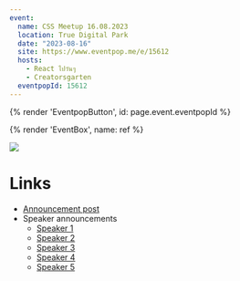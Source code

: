 ```yaml
---
event:
  name: CSS Meetup 16.08.2023
  location: True Digital Park
  date: "2023-08-16"
  site: https://www.eventpop.me/e/15612
  hosts:
    - React ไปวันๆ
    - Creatorsgarten
  eventpopId: 15612
---
```


{% render 'EventpopButton', id: page.event.eventpopId %}

{% render 'EventBox', name: ref %}

![](https://p-u.popcdn.net/attachments/images/000/042/876/large/image.png?1690248323)

# Links

- [Announcement post](https://www.facebook.com/devMasterSomeday/posts/pfbid02j62XgsA3eoDp1wvXh2Hfk9q7KuUTNTguy4ddezJKY23LpXMWRjpCVqvRgPthe1JHl)
- Speaker announcements
  - [Speaker 1](https://www.facebook.com/devMasterSomeday/posts/pfbid0222vHqLJxFX28TbfgWheXH1ycnBuFRfvJrM8HEDSTjSNCmGudXYeMwDxrLVZigYttl)
  - [Speaker 2](https://www.facebook.com/devMasterSomeday/posts/pfbid035goJ4Lnb3UXnfLEPkz9Z6p7cex9HaTNsEsraQx1F7dQQiQ8AaPCdVL8MbR4vaDzRl)
  - [Speaker 3](https://www.facebook.com/devMasterSomeday/posts/pfbid02pD6LGt9MXUkYkfh4e6pnqEjJCxCdMTacwKzb33txSK5JqsB1HqMyjmtzAQwZqxByl)
  - [Speaker 4](https://www.facebook.com/devMasterSomeday/posts/pfbid0d7CQFhipt5YbJJ8TQpdMXBQpqmciTo27STmLxKrdrevn5xHQgpNePcoN2Ay2QsRZl)
  - [Speaker 5](https://www.facebook.com/devMasterSomeday/posts/pfbid0212BfLMKwFLmzE1VesoAeGWut5FjAy4VbUuR9Sr7HQw3TUi1jknfLUR1G4tBkTnYjl)